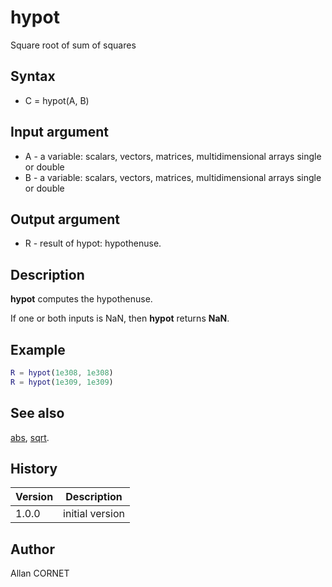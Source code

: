 # hypot

Square root of sum of squares

## Syntax

- C = hypot(A, B)

## Input argument

- A - a variable: scalars, vectors, matrices, multidimensional arrays single or double
- B - a variable: scalars, vectors, matrices, multidimensional arrays single or double

## Output argument

- R - result of hypot: hypothenuse.

## Description

  <p><b>hypot</b> computes the hypothenuse.</p>
  <p>If one or both inputs is NaN, then <b>hypot</b> returns <b>NaN</b>.</p>

## Example

```matlab
R = hypot(1e308, 1e308)
R = hypot(1e309, 1e309)
```

## See also

[abs](abs.md), [sqrt](sqrt.md).

## History

| Version | Description     |
| ------- | --------------- |
| 1.0.0   | initial version |

## Author

Allan CORNET
